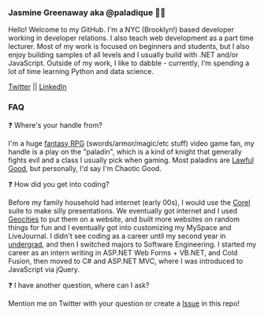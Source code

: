 ### Jasmine Greenaway aka @paladique 👋🏿

Hello! Welcome to my GitHub. I'm a NYC (Brooklyn!) based developer working in developer relations. I also teach web development as a part time lecturer. Most of my work is focused on beginners and students, but I also enjoy building samples of all levels and I usually build with .NET and/or JavaScript. Outside of my work, I like to dabble - currently, I'm spending a lot of time learning Python and data science.

[Twitter](https://twitter.com/paladique) || 
[LinkedIn](https://www.linkedin.com/in/jasminegreenaway/)

### FAQ

❓ Where's your handle from? 

I'm a huge [fantasy RPG](https://www.baldursgate.com/) (swords/armor/magic/etc stuff) video game fan, my handle is a play on the "paladin", which is a kind of knight that generally fights evil and a class I usually pick when gaming. Most paladins are [Lawful Good](https://www.gamersdecide.com/articles/dnd-alignments-explained), but personally, I'd say I'm Chaotic Good.

❓ How did you get into coding?

Before my family household had internet (early 00s), I would use the [Corel](https://www.corel.com/en/all-products/) suite to make silly presentations. We eventually got internet and I used [Geocities](https://www.howtogeek.com/692445/remembering-geocities-the-1990s-precursor-to-social-media/) to put them on a website, and built more websites on random things for fun and I eventually got into customizing my MySpace and LiveJournal. I didn't see coding as a career until my second year in [undergrad](https://erau.edu/degrees/bachelor/software-engineering), and then I switched majors to Software Engineering. I started my career as an intern writing in ASP.NET Web Forms + VB.NET, and Cold Fusion, then moved to C# and ASP.NET MVC, where I was introduced to JavaScript via jQuery.

❓ I have another question, where can I ask?

Mention me on Twitter with your question or create a [Issue](https://github.com/paladique/paladique/issues/new) in this repo!
